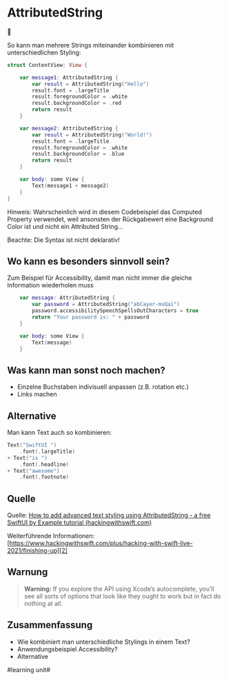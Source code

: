 # AttributedString
💬

So kann man mehrere Strings miteinander kombinieren mit unterschiedlichen Styling:

```swift
struct ContentView: View {

    var message1: AttributedString {
        var result = AttributedString("Hello")
        result.font = .largeTitle
        result.foregroundColor = .white
        result.backgroundColor = .red
        return result
    }

    var message2: AttributedString {
        var result = AttributedString("World!")
        result.font = .largeTitle
        result.foregroundColor = .white
        result.backgroundColor = .blue
        return result
    }

    var body: some View {
        Text(message1 + message2)
    }
}
```

Hinweis: Wahrscheinlich wird in diesem Codebeispiel das Computed Property verwendet, weil ansonsten der Rückgabewert eine Background Color ist und nicht ein Attributed String...

Beachte: Die Syntax ist nicht deklarativ!

## Wo kann es besonders sinnvoll sein?

Zum Beispiel für Accessibility, damit man nicht immer die gleiche Information wiederholen muss

```swift
    var message: AttributedString {
        var password = AttributedString("abCayer-muQai")
        password.accessibilitySpeechSpellsOutCharacters = true
        return "Your password is: " + password
    }

    var body: some View {
        Text(message)
    }
```

## Was kann man sonst noch machen?
- Einzelne Buchstaben indivisuell anpassen (z.B. rotation etc.)
- Links machen

## Alternative

Man kann Text auch so kombinieren:

```swift
Text("SwiftUI ")
    .font(.largeTitle)
+ Text("is ")
    .font(.headline)
+ Text("awesome")
    .font(.footnote)
```

## Quelle
Quelle: [How to add advanced text styling using AttributedString - a free SwiftUI by Example tutorial (hackingwithswift.com)][1]

Weiterführende Informationen: [https://www.hackingwithswift.com/plus/hacking-with-swift-live-2021/finishing-up][2]

## Warnung

> **Warning:**  If you explore the API using Xcode’s autocomplete, you’ll see all sorts of options that look like they ought to work but in fact do nothing at all.

## Zusammenfassung
- Wie kombiniert man unterschiedliche Stylings in einem Text?
- Anwendungsbeispiel Accessibility?
- Alternative


[1]:	https://www.hackingwithswift.com/quick-start/swiftui/how-to-add-advanced-text-styling-using-attributedstring
[2]:	https://www.hackingwithswift.com/plus/hacking-with-swift-live-2021/finishing-up

#learning unit#
